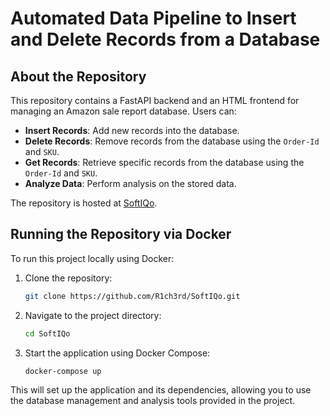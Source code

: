 # Automated Data Pipeline to Insert and Delete Records from a Database

## About the Repository

This repository contains a FastAPI backend and an HTML frontend for managing an Amazon sale report database. Users can:

- **Insert Records**: Add new records into the database.
- **Delete Records**: Remove records from the database using the `Order-Id` and `SKU`.
- **Get Records**: Retrieve specific records from the database using the `Order-Id` and `SKU`.
- **Analyze Data**: Perform analysis on the stored data.

The repository is hosted at [SoftIQo](https://softiqo-1.onrender.com/).

## Running the Repository via Docker

To run this project locally using Docker:

1. Clone the repository:

   ```bash
   git clone https://github.com/R1ch3rd/SoftIQo.git
   ```

2. Navigate to the project directory:

   ```bash
   cd SoftIQo
   ```

3. Start the application using Docker Compose:
   ```bash
   docker-compose up
   ```

This will set up the application and its dependencies, allowing you to use the database management and analysis tools provided in the project.
